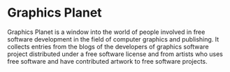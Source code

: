 # Graphics Planet

Graphics Planet is a window into the world of people involved in free software development in the field of computer graphics and publishing.  It collects entries from the blogs of the developers of graphics software project distributed under a free software license and from artists who uses free software and have contributed artwork to free software projects.
